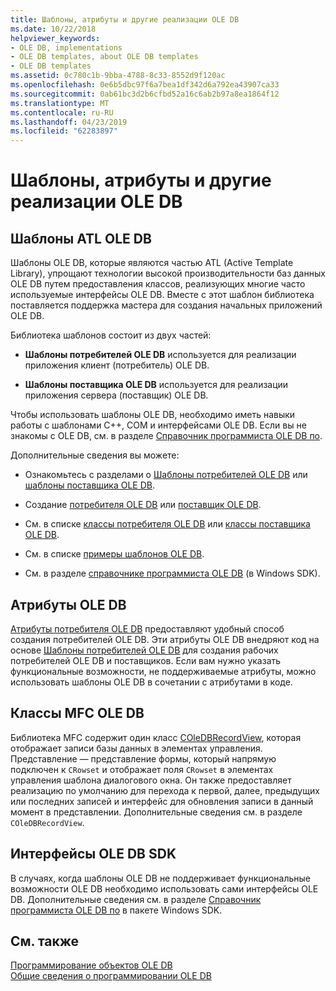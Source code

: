 ```yaml
---
title: Шаблоны, атрибуты и другие реализации OLE DB
ms.date: 10/22/2018
helpviewer_keywords:
- OLE DB, implementations
- OLE DB templates, about OLE DB templates
- OLE DB templates
ms.assetid: 0c780c1b-9bba-4788-8c33-8552d9f120ac
ms.openlocfilehash: 0e6b5dbc97f6a7bea1df342d6a792ea43907ca33
ms.sourcegitcommit: 0ab61bc3d2b6cfbd52a16c6ab2b97a8ea1864f12
ms.translationtype: MT
ms.contentlocale: ru-RU
ms.lasthandoff: 04/23/2019
ms.locfileid: "62283897"
---
```

# <a name="ole-db-templates-attributes-and-other-implementations"></a>Шаблоны, атрибуты и другие реализации OLE DB

## <a name="atl-ole-db-templates"></a>Шаблоны ATL OLE DB

Шаблоны OLE DB, которые являются частью ATL (Active Template Library), упрощают технологии высокой производительности баз данных OLE DB путем предоставления классов, реализующих многие часто используемые интерфейсы OLE DB. Вместе с этот шаблон библиотека поставляется поддержка мастера для создания начальных приложений OLE DB.

Библиотека шаблонов состоит из двух частей:

- **Шаблоны потребителей OLE DB** используется для реализации приложения клиент (потребитель) OLE DB.

- **Шаблоны поставщика OLE DB** используется для реализации приложения сервера (поставщик) OLE DB.

Чтобы использовать шаблоны OLE DB, необходимо иметь навыки работы с шаблонами C++, COM и интерфейсами OLE DB. Если вы не знакомы с OLE DB, см. в разделе [Справочник программиста OLE DB по](/sql/connect/oledb/ole-db/oledb-driver-for-sql-server-programming).

Дополнительные сведения вы можете:

- Ознакомьтесь с разделами о [Шаблоны потребителей OLE DB](../../data/oledb/ole-db-consumer-templates-cpp.md) или [шаблоны поставщика OLE DB](../../data/oledb/ole-db-provider-templates-cpp.md).

- Создание [потребителя OLE DB](../../data/oledb/creating-an-ole-db-consumer.md) или [поставщик OLE DB](../../data/oledb/creating-an-ole-db-provider.md).

- См. в списке [классы потребителя OLE DB](../../data/oledb/ole-db-consumer-templates-reference.md) или [классы поставщика OLE DB](../../data/oledb/ole-db-provider-templates-reference.md).

- См. в списке [примеры шаблонов OLE DB](https://github.com/Microsoft/VCSamples).

- См. в разделе [справочнике программиста OLE DB](/sql/connect/oledb/ole-db/oledb-driver-for-sql-server-programming) (в Windows SDK).

## <a name="ole-db-attributes"></a>Атрибуты OLE DB

[Атрибуты потребителя OLE DB](../../windows/ole-db-consumer-attributes.md) предоставляют удобный способ создания потребителей OLE DB. Эти атрибуты OLE DB внедряют код на основе [Шаблоны потребителей OLE DB](../../data/oledb/ole-db-consumer-templates-reference.md) для создания рабочих потребителей OLE DB и поставщиков. Если вам нужно указать функциональные возможности, не поддерживаемые атрибуты, можно использовать шаблоны OLE DB в сочетании с атрибутами в коде.

## <a name="mfc-ole-db-classes"></a>Классы MFC OLE DB

Библиотека MFC содержит один класс [COleDBRecordView](../../mfc/reference/coledbrecordview-class.md), которая отображает записи базы данных в элементах управления. Представление — представление формы, который напрямую подключен к `CRowset` и отображает поля `CRowset` в элементах управления шаблона диалогового окна. Он также предоставляет реализацию по умолчанию для перехода к первой, далее, предыдущих или последних записей и интерфейс для обновления записи в данный момент в представлении. Дополнительные сведения см. в разделе `COleDBRecordView`.

## <a name="ole-db-sdk-interfaces"></a>Интерфейсы OLE DB SDK

В случаях, когда шаблоны OLE DB не поддерживает функциональные возможности OLE DB необходимо использовать сами интерфейсы OLE DB. Дополнительные сведения см. в разделе [Справочник программиста OLE DB по](/sql/connect/oledb/ole-db/oledb-driver-for-sql-server-programming) в пакете Windows SDK.

## <a name="see-also"></a>См. также

[Программирование объектов OLE DB](../../data/oledb/ole-db-programming.md)<br/>
[Общие сведения о программировании OLE DB](../../data/oledb/ole-db-programming-overview.md)